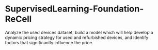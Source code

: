 # SupervisedLearning-Foundation-ReCell
Analyze the used devices dataset, build a model which will help develop a dynamic pricing strategy for used and refurbished devices, and identify factors that significantly influence the price.
